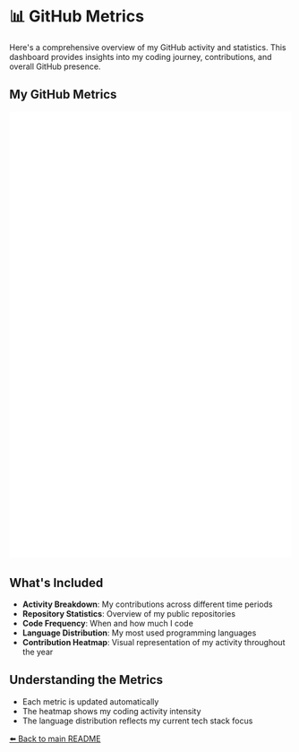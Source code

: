 # 📊 GitHub Metrics

Here's a comprehensive overview of my GitHub activity and statistics. This dashboard provides insights into my coding journey, contributions, and overall GitHub presence.

## My GitHub Metrics

![GitHub Metrics](metrics.classic.svg)

## What's Included
- **Activity Breakdown**: My contributions across different time periods
- **Repository Statistics**: Overview of my public repositories
- **Code Frequency**: When and how much I code
- **Language Distribution**: My most used programming languages
- **Contribution Heatmap**: Visual representation of my activity throughout the year

## Understanding the Metrics
- Each metric is updated automatically
- The heatmap shows my coding activity intensity
- The language distribution reflects my current tech stack focus

[⬅️ Back to main README](README.md)
